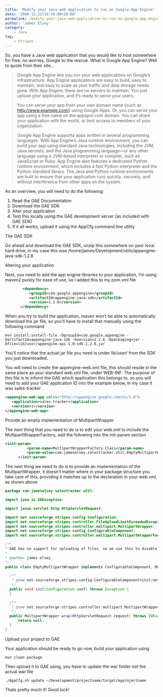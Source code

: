 ```yaml
---
title: 'Modify your Java web application to run on Google App Engine'
date: '2009-11-21T16:58:00+10:00'
permalink: /modify-your-java-web-application-to-run-on-google-app-engine
author: 'James Elsey'
category:
    - Java
tag: 
    - Stripes
---
```

So, you have a Java web application that you would like to host somewhere for free, no worries, Google to the rescue. What is Google App Engine? Well to quote from their site…

> Google App Engine lets you run your web applications on Google’s infrastructure. App Engine applications are easy to build, easy to maintain, and easy to scale as your traffic and data storage needs grow. With App Engine, there are no servers to maintain: You just upload your application, and it’s ready to serve your users.
> 
> You can serve your app from your own domain name (such as http://www.example.com/) using Google Apps. Or, you can serve your app using a free name on the appspot.com domain. You can share your application with the world, or limit access to members of your organization.
> 
> Google App Engine supports apps written in several programming languages. With App Engine’s Java runtime environment, you can build your app using standard Java technologies, including the JVM, Java servlets, and the Java programming language—or any other language using a JVM-based interpreter or compiler, such as JavaScript or Ruby. App Engine also features a dedicated Python runtime environment, which includes a fast Python interpreter and the Python standard library. The Java and Python runtime environments are built to ensure that your application runs quickly, securely, and without interference from other apps on the system.

As an overview, you will need to do the following:

1. Read the GAE Documentation
2. Download the GAE SDK
3. Alter your application
4. Test this locally using the GAE development server (as included with GAE SDK)
5. If it all works, upload it using the AppCfg command line utility

The GAE SDK

Go ahead and download the GAE SDK, unzip this somewhere on your local hard drive, in my case this was /home/james/Development/utils/appengine-java-sdk-1.2.6

Altering your application

Next, you need to add the app engine libraries to your application, I’m using maven2 purely for ease of use, so I added this to my pom.xml file

```xml
        <dependency>
           <groupId>com.google.appengine</groupId>
           <artifactId>appengine-java-sdk</artifactId>
           <version>1.2.6</version>
       </dependency>

```

When you try to build the application, maven won’t be able to automatically download the jar file, so you’ll have to install that manually using the following command

```
mvn install:install-file -DgroupId=com.google.appengine -DartifactId=appengine-java-sdk -Dversion=1.2.6 -Dpackaging=jar -Dfile=lib/user/appengine-api-1.0-sdk-1.2.6.jar
```

You’ll notice that the actual jar file you need is under lib/user/ from the SDK you just downloaded.

You will need to create the appengine-web.xml file, this should reside in the same place as your standard web.xml file, under WEB-INF. The purpose of this file is to inform the GAE which application this belongs to, so you will need to add your GAE application ID into the example below, in my case it was sales-tracker

```xml
<appengine-web-app xmlns="http://appengine.google.com/ns/1.0">
   <application>sales-tracker</application>
   <version>1</version>
</appengine-web-app>
```

Provide an empty implementation of MultipartWrapper

The next thing that you need to do is to edit your web.xml to include the MultipartWrapperFactory, add the following into the init-param section

```xml
<init-param>
          <param-name>MultipartWrapperFactory.Class</param-name>
          <param-value>com.jameselsey.salestracker.util.EmptyMultipartWrapper</param-value>
      </init-param>

```

The next thing we need to do is to provide an implementation of the MultipartWrapper, it doesn’t matter where in your package structure you take care of this, providing it matches up to the declaration in your web.xml, as shown above

```java
package com.jameselsey.salestracker.util;

import java.io.IOException;

import javax.servlet.http.HttpServletRequest;

import net.sourceforge.stripes.config.Configuration;
import net.sourceforge.stripes.controller.FileUploadLimitExceededException;
import net.sourceforge.stripes.controller.multipart.MultipartWrapper;
import net.sourceforge.stripes.config.ConfigurableComponent;
import net.sourceforge.stripes.controller.multipart.MultipartWrapperFactory;

/**
* GAE has no support for uploading of files, so we use this to disable that part of Stripes
*
* @author james.elsey
*/
public class EmptyMultipartWrapper implements ConfigurableComponent, MultipartWrapperFactory {

  /**
   * @see net.sourceforge.stripes.config.ConfigurableComponent#init(net.sourceforge.stripes.config.Configuration)
   */
  public void init(Configuration conf) throws Exception {
  }

  /**
   * @see net.sourceforge.stripes.controller.multipart.MultipartWrapperFactory#wrap(javax.servlet.http.HttpServletRequest)
   */
  public MultipartWrapper wrap(HttpServletRequest request) throws IOException, FileUploadLimitExceededException {
      return null;
  }
}


```

Upload your project to GAE

Your application should be ready to go now, build your application using

```
mvn clean package
```

Then upload it to GAE using, you have to update the war folder not the actual war file

```
./AppCfg.sh update ~/Development/projectname/target/myprojectname
```

Thats pretty much it! Good luck!